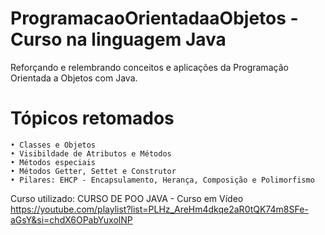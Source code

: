 # ProgramacaoOrientadaaObjetos - Curso na linguagem Java
 Reforçando e relembrando conceitos e aplicações da Programação Orientada a Objetos com Java.

# Tópicos retomados

    • Classes e Objetos
    • Visibildade de Atributos e Métodos
    • Métodos especiais
    • Métodos Getter, Settet e Construtor
    • Pilares: EHCP - Encapsulamento, Herança, Composição e Polimorfismo

Curso utilizado: CURSO DE POO JAVA - Curso em Vídeo https://youtube.com/playlist?list=PLHz_AreHm4dkqe2aR0tQK74m8SFe-aGsY&si=chdX6OPabYuxolNP

